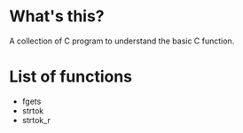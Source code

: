 # What's this?

A collection of C program to understand the basic C function.

# List of functions

* fgets
* strtok
* strtok_r
